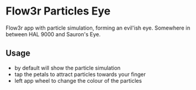 # Flow3r Particles Eye

Flow3r app with particle simulation, forming an evil'ish eye. Somewhere in between HAL 9000 and Sauron's Eye.

## Usage
- by default will show the particle simulation
- tap the petals to attract particles towards your finger
- left app wheel to change the colour of the particles

